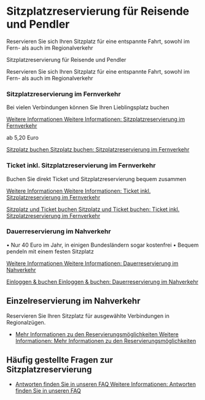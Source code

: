 Sitzplatzreservierung für Reisende und Pendler
==========

Reservieren Sie sich Ihren Sitzplatz für eine entspannte Fahrt, sowohl im Fern- als auch im Regionalverkehr

Sitzplatzreservierung für Reisende und Pendler

Reservieren Sie sich Ihren Sitzplatz für eine entspannte Fahrt, sowohl im Fern- als auch im Regionalverkehr

### Sitzplatzreservierung im Fernverkehr  ###

 Bei vielen Verbindungen können Sie Ihren Lieblingsplatz buchen

[Weitere Informationen Weitere Informationen: Sitzplatzreservierung im Fernverkehr](https://www.bahn.de/angebot/zusatzticket/sitzplatzreservierung/sitzplatzreservierung-fernverkehr-nur-sitzplatz)

ab 5,20 Euro

[Sitzplatz buchen Sitzplatz buchen: Sitzplatzreservierung im Fernverkehr](https://www.bahn.de/buchung/intern/start#?STS=true&AR=true&VM=00%2C01%2C02)

### Ticket inkl. Sitzplatzreservierung im Fernverkehr  ###

 Buchen Sie direkt Ticket und Sitzplatzreservierung bequem zusammen

[Weitere Informationen Weitere Informationen: Ticket inkl. Sitzplatzreservierung im Fernverkehr](https://www.bahn.de/angebot/zusatzticket/sitzplatzreservierung/sitzplatzreservierung-fernverkehr)

[Sitzplatz und Ticket buchen Sitzplatz und Ticket buchen: Ticket inkl. Sitzplatzreservierung im Fernverkehr](https://www.bahn.de/buchung/intern/start#?RW=true)

### Dauerreservierung im Nahverkehr ###

 • Nur 40 Euro im Jahr, in einigen Bundesländern sogar kostenfrei
• Bequem pendeln mit einem festen Sitzplatz

[Weitere Informationen Weitere Informationen: Dauerreservierung im Nahverkehr](https://www.bahn.de/angebot/zusatzticket/sitzplatzreservierung/sitzplatzreservierung-db-regio)

[Einloggen & buchen Einloggen & buchen: Dauerreservierung im Nahverkehr](https://www.mein-sitzplatz-regio.de/#/login)

Einzelreservierung im Nahverkehr
----------

Reservieren Sie Ihren Sitzplatz für ausgewählte Verbindungen in Regionalzügen.

* [Mehr Informationen zu den Reservierungsmöglichkeiten Weitere Informationen: Mehr Informationen zu den Reservierungsmöglichkeiten](https://regional.bahn.de/service/sitzplatzreservierung-in-regionalzuegen)

Häufig gestellte Fragen zur Sitzplatzreservierung
----------

* [Antworten finden Sie in unseren FAQ Weitere Informationen: Antworten finden Sie in unseren FAQ](https://bahn.de/faq/pk/angebot/sitzplatzreservierung)
